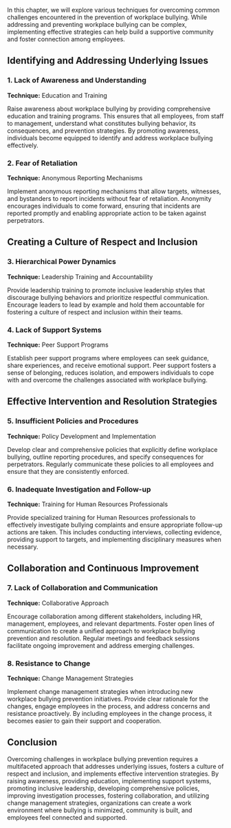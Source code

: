 
In this chapter, we will explore various techniques for overcoming common challenges encountered in the prevention of workplace bullying. While addressing and preventing workplace bullying can be complex, implementing effective strategies can help build a supportive community and foster connection among employees.

Identifying and Addressing Underlying Issues
--------------------------------------------

### 1. Lack of Awareness and Understanding

**Technique:** Education and Training

Raise awareness about workplace bullying by providing comprehensive education and training programs. This ensures that all employees, from staff to management, understand what constitutes bullying behavior, its consequences, and prevention strategies. By promoting awareness, individuals become equipped to identify and address workplace bullying effectively.

### 2. Fear of Retaliation

**Technique:** Anonymous Reporting Mechanisms

Implement anonymous reporting mechanisms that allow targets, witnesses, and bystanders to report incidents without fear of retaliation. Anonymity encourages individuals to come forward, ensuring that incidents are reported promptly and enabling appropriate action to be taken against perpetrators.

Creating a Culture of Respect and Inclusion
-------------------------------------------

### 3. Hierarchical Power Dynamics

**Technique:** Leadership Training and Accountability

Provide leadership training to promote inclusive leadership styles that discourage bullying behaviors and prioritize respectful communication. Encourage leaders to lead by example and hold them accountable for fostering a culture of respect and inclusion within their teams.

### 4. Lack of Support Systems

**Technique:** Peer Support Programs

Establish peer support programs where employees can seek guidance, share experiences, and receive emotional support. Peer support fosters a sense of belonging, reduces isolation, and empowers individuals to cope with and overcome the challenges associated with workplace bullying.

Effective Intervention and Resolution Strategies
------------------------------------------------

### 5. Insufficient Policies and Procedures

**Technique:** Policy Development and Implementation

Develop clear and comprehensive policies that explicitly define workplace bullying, outline reporting procedures, and specify consequences for perpetrators. Regularly communicate these policies to all employees and ensure that they are consistently enforced.

### 6. Inadequate Investigation and Follow-up

**Technique:** Training for Human Resources Professionals

Provide specialized training for Human Resources professionals to effectively investigate bullying complaints and ensure appropriate follow-up actions are taken. This includes conducting interviews, collecting evidence, providing support to targets, and implementing disciplinary measures when necessary.

Collaboration and Continuous Improvement
----------------------------------------

### 7. Lack of Collaboration and Communication

**Technique:** Collaborative Approach

Encourage collaboration among different stakeholders, including HR, management, employees, and relevant departments. Foster open lines of communication to create a unified approach to workplace bullying prevention and resolution. Regular meetings and feedback sessions facilitate ongoing improvement and address emerging challenges.

### 8. Resistance to Change

**Technique:** Change Management Strategies

Implement change management strategies when introducing new workplace bullying prevention initiatives. Provide clear rationale for the changes, engage employees in the process, and address concerns and resistance proactively. By including employees in the change process, it becomes easier to gain their support and cooperation.

Conclusion
----------

Overcoming challenges in workplace bullying prevention requires a multifaceted approach that addresses underlying issues, fosters a culture of respect and inclusion, and implements effective intervention strategies. By raising awareness, providing education, implementing support systems, promoting inclusive leadership, developing comprehensive policies, improving investigation processes, fostering collaboration, and utilizing change management strategies, organizations can create a work environment where bullying is minimized, community is built, and employees feel connected and supported.
